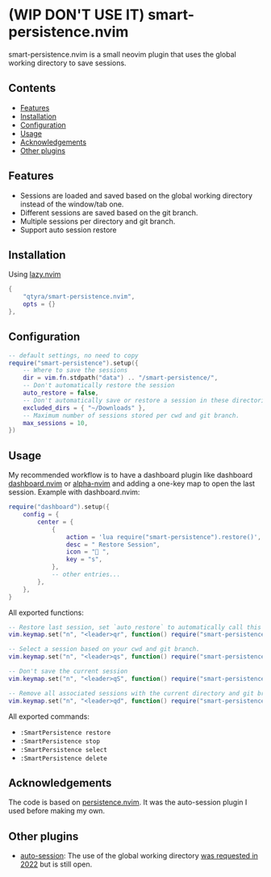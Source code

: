 # (WIP DON'T USE IT) smart-persistence.nvim

smart-persistence.nvim is a small neovim plugin that uses the global working directory to save sessions.

## Contents

- [Features](#features)
- [Installation](#installation)
- [Configuration](#configuration)
- [Usage](#usage)
- [Acknowledgements](#acknowledgements)
- [Other plugins](#other-plugins)

## Features

- Sessions are loaded and saved based on the global working directory instead of the window/tab one.
- Different sessions are saved based on the git branch.
- Multiple sessions per directory and git branch.
- Support auto session restore

## Installation

Using [lazy.nvim](https://github.com/folke/lazy.nvim)

```lua
{
    "qtyra/smart-persistence.nvim",
    opts = {}
},
```

## Configuration

```lua
-- default settings, no need to copy
require("smart-persistence").setup({
    -- Where to save the sessions
    dir = vim.fn.stdpath("data") .. "/smart-persistence/",
    -- Don't automatically restore the session
    auto_restore = false,
    -- Don't automatically save or restore a session in these directories.
    excluded_dirs = { "~/Downloads" },
    -- Maximum number of sessions stored per cwd and git branch.
    max_sessions = 10,
})
```

## Usage

My recommended workflow is to have a dashboard plugin like dashboard [dashboard.nvim](https://github.com/nvimdev/dashboard-nvim) or [alpha-nvim](https://github.com/goolord/alpha-nvim) and adding a one-key map to open the last session. Example with dashboard.nvim:

```lua
require("dashboard").setup({
    config = {
        center = {
            {
                action = 'lua require("smart-persistence").restore()',
                desc = " Restore Session",
                icon = " ",
                key = "s",
            },
            -- other entries...
        },
    },
}
```

All exported functions:

```lua
-- Restore last session, set `auto_restore` to automatically call this function at startup.
vim.keymap.set("n", "<leader>qr", function() require("smart-persistence").restore() end)

-- Select a session based on your cwd and git branch.
vim.keymap.set("n", "<leader>qs", function() require("smart-persistence").select() end)

-- Don't save the current session
vim.keymap.set("n", "<leader>qS", function() require("smart-persistence").stop() end)

-- Remove all associated sessions with the current directory and git branch.
vim.keymap.set("n", "<leader>qd", function() require("smart-persistence").delete() end)
```

All exported commands:

- `:SmartPersistence restore`
- `:SmartPersistence stop`
- `:SmartPersistence select`
- `:SmartPersistence delete`

## Acknowledgements

The code is based on [persistence.nvim](https://github.com/folke/persistence.nvim). It was the auto-session plugin I used before making my own.

## Other plugins

- [auto-session](https://github.com/rmagatti/auto-session): The use of the global working directory [was requested in 2022](https://github.com/rmagatti/auto-session/issues/189) but is still open.
